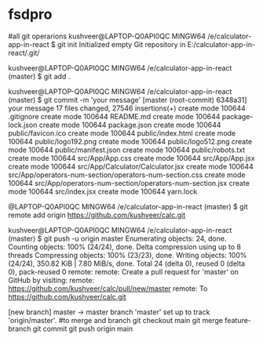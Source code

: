 # fsdpro
#all git operarions kushveer@LAPTOP-Q0API0QC MINGW64 /e/calculator-app-in-react $ git init Initialized empty Git repository in E:/calculator-app-in-react/.git/

kushveer@LAPTOP-Q0API0QC MINGW64 /e/calculator-app-in-react (master) $ git add .

kushveer@LAPTOP-Q0API0QC MINGW64 /e/calculator-app-in-react (master) $ git commit -m 'your message' [master (root-commit) 6348a31] your message 17 files changed, 27546 insertions(+) create mode 100644 .gitignore create mode 100644 README.md create mode 100644 package-lock.json create mode 100644 package.json create mode 100644 public/favicon.ico create mode 100644 public/index.html create mode 100644 public/logo192.png create mode 100644 public/logo512.png create mode 100644 public/manifest.json create mode 100644 public/robots.txt create mode 100644 src/App/App.css create mode 100644 src/App/App.jsx create mode 100644 src/App/Calculator/Calculator.jsx create mode 100644 src/App/operators-num-section/operators-num-section.css create mode 100644 src/App/operators-num-section/operators-num-section.jsx create mode 100644 src/index.jsx create mode 100644 yarn.lock

@LAPTOP-Q0API0QC MINGW64 /e/calculator-app-in-react (master) $ git remote add origin https://github.com/kushveer/calc.git

kushveer@LAPTOP-Q0API0QC MINGW64 /e/calculator-app-in-react (master) $ git push -u origin master Enumerating objects: 24, done. Counting objects: 100% (24/24), done. Delta compression using up to 8 threads Compressing objects: 100% (23/23), done. Writing objects: 100% (24/24), 350.82 KiB | 7.80 MiB/s, done. Total 24 (delta 0), reused 0 (delta 0), pack-reused 0 remote: remote: Create a pull request for 'master' on GitHub by visiting: remote: https://github.com/kushveer/calc/pull/new/master remote: To https://github.com/kushveer/calc.git

[new branch] master -> master branch 'master' set up to track 'origin/master'. #to merge and branch git checkout main git merge feature-branch git commit git push origin main
